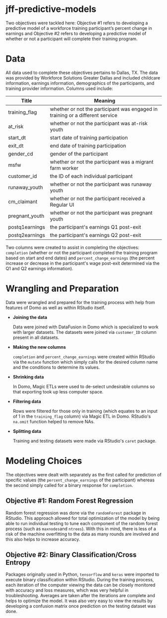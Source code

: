 # jff-predictive-models
Two objectives were tackled here: Objective #1 refers to developing a predictive model of a workforce training participant’s percent change in earnings and Objective #2 refers to developing a predictive model of whether or not a participant will complete their training program.  

# Data
All data used to complete these objectives pertains to Dallas, TX. The data was provided by Workforce Solutions Greater Dallas and included childcare information, earnings information, demographics of the participants, and training provider information.  Columns used include: 

Title         | Meaning
--------------|-------------------------------------------------------------------------------
training_flag | whether or not the participant was engaged in training or a different service
at_risk       | whether or not the participant was at-risk youth
start_dt      | start date of training participation
exit_dt       | end date of training participation
gender_cd     | gender of the participant
msfw          | whether or not the participant was a migrant farm worker
customer_id   | the ID of each individual participant
runaway_youth | whether or not the participant was runaway youth
cm_claimant   | whether or not the participant received a Regular UI
pregnant_youth| whether or not the participant was pregnant youth
postq1earnings| the participant's earnings Q1 post-exit
postq2earnings| the participant's earnings Q2 post-exit
 
Two columns were created to assist in completing the objectives: `completion` (whether or not the participant completed the training program based on start and end dates) and `percent_change_earnings` (the percent increase or decrease in the participant's wage post-exit determined via the Q1 and Q2 earnings information).

# Wrangling and Preparation
Data were wrangled and prepared for the training process with help from features of Domo as well as within RStudio itself.

* **Joining the data**

  Data were joined with DataFusion in Domo which is specialized to work with larger datasets. The datasets were joined via `customer_ID` column present in all datasets.

* **Making the new columns**

  `completion` and `percent_change_earnings` were created within RStudio via the `mutate` function which simply calls for the desired column name and the conditions to determine its values.

* **Shrinking data**

  In Domo, Magic ETLs were used to de-select undesirable columns so that exporting took up less computer space.

* **Filtering data**

  Rows were filtered for those only in training (which equates to an input of 1 in the `training_flag` column) via Magic ETL in Domo. RStudio's `na.omit` function helped to remove NAs.

* **Splitting data**

  Training and testing datasets were made via RStudio's `caret` package. 
  
# Modeling Choices

The objectives were dealt with separately as the first called for prediction of specific values (the `percent_change_earnings` of the participant) whereas the second simply called for a binary response for `completion`.

## Objective #1: Random Forest Regression ##

Random forest regression was done via the `randomForest` package in RStudio. This approach allowed for total optimization of the model by being able to run individual testing to tune each component of the random forest process (such as `maxnodes`and `ntrees`). With this in mind, there is less of a risk of the machine overfitting to the data as many rounds are involved and this also helps to increase accuracy. 

## Objective #2: Binary Classification/Cross Entropy ##

Packages originally used in Python, `tensorflow` and `keras` were imported to execute binary classification within RStudio. During the training process, each iteration of the computer viewing the data can be closely monitored with accuracy and loss measures, which was very helpful in troubleshooting. Averages are taken after the iterations are complete and helps to optimize the model. It was also very easy to view the results by developing a confusion matrix once prediction on the testing dataset was done.
